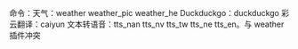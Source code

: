 命令：天气：weather weather_pic weather_he
Duckduckgo：duckduckgo
彩云翻译：caiyun
文本转语音：tts_nan tts_nv tts_tw tts_ne tts_en。与 weather 插件冲突